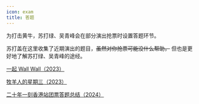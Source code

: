 ```yaml
---
icon: exam
title: 答题
---
```


为打击黄牛，苏打绿、吴青峰会在部分演出抢票时设置答题环节。

苏打盖在这里收集了近期演出的题目，~~虽然对你抢票可能没什么帮助，~~ 但也是更好地了解苏打绿、吴青峰的途经。

[<VPIcon icon="square-one" />一起 Wall Wall（2023）](yqww)

[<VPIcon icon="square-two" />牧羊人的星期三（2023）](myrdxqs)

[<VPIcon icon="square-three" />二十年一刻香港站团票答题总结（2024）](20yike-hk-tp)
